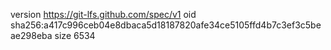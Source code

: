 version https://git-lfs.github.com/spec/v1
oid sha256:a417c996ceb04e8dbaca5d18187820afe34ce5105ffd4b7c3ef3c5beae298eba
size 6534
